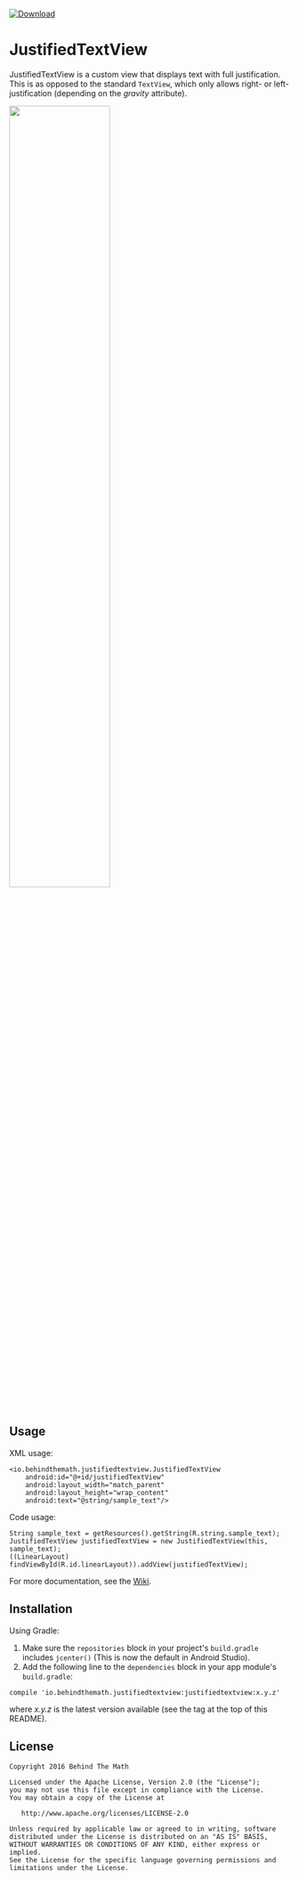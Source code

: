 [ ![Download](https://api.bintray.com/packages/behindthemath/maven/justifiedtextview/images/download.svg) ](https://bintray.com/behindthemath/maven/justifiedtextview/_latestVersion)

# JustifiedTextView

JustifiedTextView is a custom view that displays text with full justification. This is as opposed to the standard `TextView`, which only allows right- or left-justification (depending on the *gravity* attribute).

<img src="http://i.imgur.com/Jatiyjn.png" width="60%" />

## Usage

XML usage:
```
<io.behindthemath.justifiedtextview.JustifiedTextView
    android:id="@+id/justifiedTextView"
    android:layout_width="match_parent"
    android:layout_height="wrap_content"
    android:text="@string/sample_text"/>
```

Code usage:
```
String sample_text = getResources().getString(R.string.sample_text);
JustifiedTextView justifiedTextView = new JustifiedTextView(this, sample_text);
((LinearLayout) findViewById(R.id.linearLayout)).addView(justifiedTextView);
```
For more documentation, see the [Wiki](/../../wiki).

## Installation

Using Gradle:

1. Make sure the `repositories` block in your project's `build.gradle` includes `jcenter()` (This is now the default in Android Studio).  
2. Add the following line to the `dependencies` block in your app module's `build.gradle`:

  ```
compile 'io.behindthemath.justifiedtextview:justifiedtextview:x.y.z'
  ```
where *x.y.z* is the latest version available (see the tag at the top of this README).

## License

    Copyright 2016 Behind The Math

    Licensed under the Apache License, Version 2.0 (the "License");
    you may not use this file except in compliance with the License.
    You may obtain a copy of the License at

       http://www.apache.org/licenses/LICENSE-2.0

    Unless required by applicable law or agreed to in writing, software
    distributed under the License is distributed on an "AS IS" BASIS,
    WITHOUT WARRANTIES OR CONDITIONS OF ANY KIND, either express or implied.
    See the License for the specific language governing permissions and
    limitations under the License.
